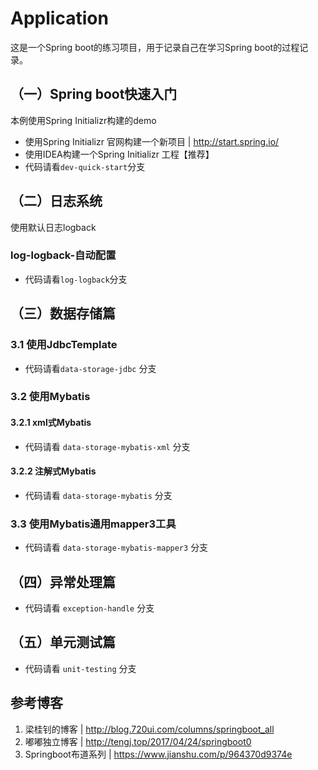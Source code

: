 # Application

这是一个Spring boot的练习项目，用于记录自己在学习Spring boot的过程记录。

## （一）Spring boot快速入门

本例使用Spring Initializr构建的demo
* 使用Spring Initializr 官网构建一个新项目 | http://start.spring.io/
* 使用IDEA构建一个Spring Initializr 工程【推荐】
* 代码请看`dev-quick-start`分支
## （二）日志系统

使用默认日志logback
### log-logback-自动配置

* 代码请看`log-logback`分支

## （三）数据存储篇

### 3.1 使用JdbcTemplate

* 代码请看`data-storage-jdbc` 分支

### 3.2 使用Mybatis

#### 3.2.1 xml式Mybatis

* 代码请看 `data-storage-mybatis-xml` 分支

#### 3.2.2 注解式Mybatis

* 代码请看 `data-storage-mybatis` 分支

### 3.3 使用Mybatis通用mapper3工具

* 代码请看 `data-storage-mybatis-mapper3` 分支 

## （四）异常处理篇

* 代码请看 `exception-handle` 分支 

## （五）单元测试篇

* 代码请看 `unit-testing` 分支

## 参考博客

1. 梁桂钊的博客 | http://blog.720ui.com/columns/springboot_all
2. 嘟嘟独立博客 | http://tengj.top/2017/04/24/springboot0
3. Springboot布道系列 | https://www.jianshu.com/p/964370d9374e
